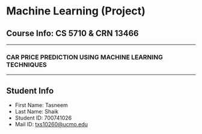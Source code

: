
# **Machine Learning** (Project) 
Course Info: CS 5710 & CRN 13466 
---
---
### CAR PRICE PREDICTION USING MACHINE LEARNING TECHNIQUES
---
## Student Info
- First Name: Tasneem
- Last Name: Shaik
- Student ID: 700741026
- Mail ID: txs10260@ucmo.edu
